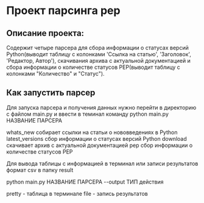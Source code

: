 # Проект парсинга pep
<h2>Описание проекта:</h2>
Содержит четыре парсера для сбора информации о статусах версий Python(выводит таблицу с колонками 'Ссылка на статью', 'Заголовок', 'Редактор, Автор'), скачивания архива с актуальной документацией и сбора информации о количестве статусов PEP(выводит таблицу с колонками "Количество" и "Статус").

<h2>Как запустить парсер</h2>
Для запуска парсера и получения данных нужно перейти в директорию с файлом main.py и ввести в теминал команду
python main.py НАЗВАНИЕ ПАРСЕРА

whats_new собирает ссылки на статьи о нововведениях в Python
latest_versions cбор информации о статусах версий Python
download скачивает архив с актуальной документацией
pep сбор информации о количестве статусов PEP

Для вывода таблицы с информацией в терминал или записи результатов формат csv в папку result

python main.py НАЗВАНИЕ ПАРСЕРА --output ТИП действия

pretty - таблица в терминале
file - запись результатов


